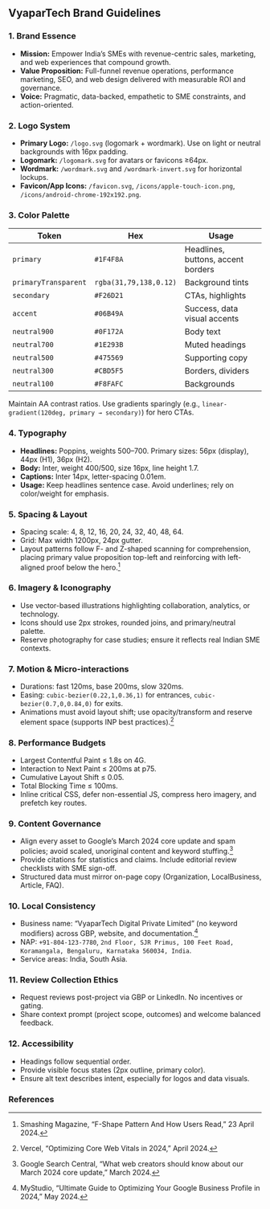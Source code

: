 ## VyaparTech Brand Guidelines

### 1. Brand Essence

- **Mission:** Empower India’s SMEs with revenue-centric sales, marketing, and web experiences that compound growth.
- **Value Proposition:** Full-funnel revenue operations, performance marketing, SEO, and web design delivered with measurable ROI and governance.
- **Voice:** Pragmatic, data-backed, empathetic to SME constraints, and action-oriented.

### 2. Logo System

- **Primary Logo:** `/logo.svg` (logomark + wordmark). Use on light or neutral backgrounds with 16px padding.
- **Logomark:** `/logomark.svg` for avatars or favicons ≥64px.
- **Wordmark:** `/wordmark.svg` and `/wordmark-invert.svg` for horizontal lockups.
- **Favicon/App Icons:** `/favicon.svg`, `/icons/apple-touch-icon.png`, `/icons/android-chrome-192x192.png`.

### 3. Color Palette

| Token | Hex | Usage |
| --- | --- | --- |
| `primary` | `#1F4F8A` | Headlines, buttons, accent borders |
| `primaryTransparent` | `rgba(31,79,138,0.12)` | Background tints |
| `secondary` | `#F26D21` | CTAs, highlights |
| `accent` | `#06B49A` | Success, data visual accents |
| `neutral900` | `#0F172A` | Body text |
| `neutral700` | `#1E293B` | Muted headings |
| `neutral500` | `#475569` | Supporting copy |
| `neutral300` | `#CBD5F5` | Borders, dividers |
| `neutral100` | `#F8FAFC` | Backgrounds |

Maintain AA contrast ratios. Use gradients sparingly (e.g., `linear-gradient(120deg, primary → secondary)`) for hero CTAs.

### 4. Typography

- **Headlines:** Poppins, weights 500–700. Primary sizes: 56px (display), 44px (H1), 36px (H2).
- **Body:** Inter, weight 400/500, size 16px, line height 1.7.
- **Captions:** Inter 14px, letter-spacing 0.01em.
- **Usage:** Keep headlines sentence case. Avoid underlines; rely on color/weight for emphasis.

### 5. Spacing & Layout

- Spacing scale: 4, 8, 12, 16, 20, 24, 32, 40, 48, 64.
- Grid: Max width 1200px, 24px gutter.
- Layout patterns follow F- and Z-shaped scanning for comprehension, placing primary value proposition top-left and reinforcing with left-aligned proof below the hero.[^fpattern]

### 6. Imagery & Iconography

- Use vector-based illustrations highlighting collaboration, analytics, or technology.
- Icons should use 2px strokes, rounded joins, and primary/neutral palette.
- Reserve photography for case studies; ensure it reflects real Indian SME contexts.

### 7. Motion & Micro-interactions

- Durations: fast 120ms, base 200ms, slow 320ms.
- Easing: `cubic-bezier(0.22,1,0.36,1)` for entrances, `cubic-bezier(0.7,0,0.84,0)` for exits.
- Animations must avoid layout shift; use opacity/transform and reserve element space (supports INP best practices).[^inp]

### 8. Performance Budgets

- Largest Contentful Paint ≤ 1.8s on 4G.
- Interaction to Next Paint ≤ 200ms at p75.
- Cumulative Layout Shift ≤ 0.05.
- Total Blocking Time ≤ 100ms.
- Inline critical CSS, defer non-essential JS, compress hero imagery, and prefetch key routes.

### 9. Content Governance

- Align every asset to Google’s March 2024 core update and spam policies; avoid scaled, unoriginal content and keyword stuffing.[^google]
- Provide citations for statistics and claims. Include editorial review checklists with SME sign-off.
- Structured data must mirror on-page copy (Organization, LocalBusiness, Article, FAQ).

### 10. Local Consistency

- Business name: “VyaparTech Digital Private Limited” (no keyword modifiers) across GBP, website, and documentation.[^gbp]
- NAP: `+91-804-123-7780`, `2nd Floor, SJR Primus, 100 Feet Road, Koramangala, Bengaluru, Karnataka 560034, India`.
- Service areas: India, South Asia.

### 11. Review Collection Ethics

- Request reviews post-project via GBP or LinkedIn. No incentives or gating.
- Share context prompt (project scope, outcomes) and welcome balanced feedback.

### 12. Accessibility

- Headings follow sequential order.
- Provide visible focus states (2px outline, primary color).
- Ensure alt text describes intent, especially for logos and data visuals.

### References

[^fpattern]: Smashing Magazine, “F-Shape Pattern And How Users Read,” 23 April 2024.
[^inp]: Vercel, “Optimizing Core Web Vitals in 2024,” April 2024.
[^google]: Google Search Central, “What web creators should know about our March 2024 core update,” March 2024.
[^gbp]: MyStudio, “Ultimate Guide to Optimizing Your Google Business Profile in 2024,” May 2024.
